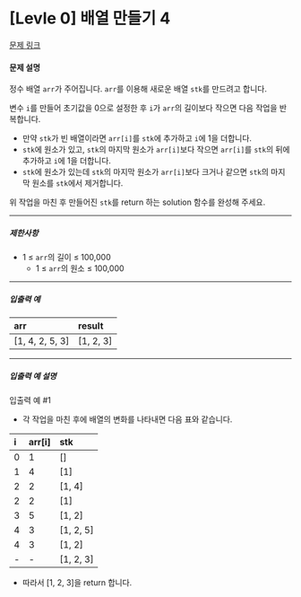 # [Levle 0] 배열 만들기 4

[문제 링크](https://school.programmers.co.kr/learn/courses/30/lessons/181918)

#### 문제 설명

정수 배열 ```arr```가 주어집니다. ```arr```를 이용해 새로운 배열 ```stk```를 만드려고 합니다.

변수 ```i```를 만들어 초기값을 0으로 설정한 후 ```i```가 ```arr```의 길이보다 작으면 다음 작업을 반복합니다.

- 만약 ```stk```가 빈 배열이라면 ```arr[i]```를 ```stk```에 추가하고 ```i```에 1을 더합니다.
- ```stk```에 원소가 있고, ```stk```의 마지막 원소가 ```arr[i]```보다 작으면 ```arr[i]```를 ```stk```의 뒤에 추가하고 ```i```에 1을 더합니다.
- ```stk```에 원소가 있는데 ```stk```의 마지막 원소가 ```arr[i]```보다 크거나 같으면 ```stk```의 마지막 원소를 ```stk```에서 제거합니다.

위 작업을 마친 후 만들어진 ```stk```를 return 하는 solution 함수를 완성해 주세요.

---

##### 제한사항

- 1 ≤ ```arr```의 길이 ≤ 100,000
  - 1 ≤ ```arr```의 원소 ≤ 100,000

---

##### 입출력 예

|arr|result|
|:-----|:-----|
|[1, 4, 2, 5, 3]|[1, 2, 3]|

---

##### 입출력 예 설명

입출력 예 #1

- 각 작업을 마친 후에 배열의 변화를 나타내면 다음 표와 같습니다.

|i|arr[i]|stk|
|:---|:---|:---|
|0|1|[]|
|1|4|[1]|
|2|2|[1, 4]|
|2|2|[1]|
|3|5|[1, 2]|
|4|3|[1, 2, 5]|
|4|3|[1, 2]|
|-|-|[1, 2, 3]|

- 따라서 [1, 2, 3]을 return 합니다.
